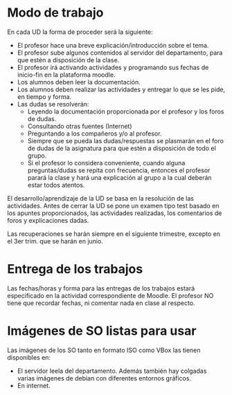 
# Modo de trabajo

En cada UD la forma de proceder será la siguiente:

* El profesor hace una breve explicación/introducción sobre el tema.
* El profesor sube algunos contenidos al servidor del departamento, para que estén a disposición de la clase.
* El profesor irá activando actividades y programando sus fechas de inicio-fin en la plataforma moodle.
* Los alumnos deben leer la documentación.
* Los alumnos deben realizar las actividades y entregar lo que se les pide, en tiempo y forma.
* Las dudas se resolverán:
    * Leyendo la documentación proporcionada por el profesor y los foros de dudas.
    * Consultando otras fuentes (Internet)
    * Preguntando a los compañeros y/o al profesor.
    * Siempre que se pueda las dudas/respuestas se plasmarán en el foro de dudas de la asignatura para que estén a disposición de todo el grupo.
    * Si el profesor lo considera conveniente, cuando alguna preguntas/dudas se repita con frecuencia, entonces el profesor parará la clase y hará una explicación al grupo a la cual deberán estar todos atentos.

El desarrollo/aprendizaje de la UD se basa en la resolución de las actividades. Antes de cerrar la UD se pone un examen tipo test basado en los apuntes proporcionados, las actividades realizadas, los comentarios de foros y explicaciones dadas.

Las recuperaciones se harán siempre en el siguiente trimestre, excepto en el 3er trim. que se harán en junio.

# Entrega de los trabajos

Las fechas/horas y forma para las entregas de los trabajos estará especificado en la actividad correspondiente de Moodle. El profesor NO tiene que recordar fechas, ni comentar nada en clase al respecto.

# Imágenes de SO listas para usar

Las imágenes de los SO tanto en formato ISO como VBox las tienen disponibles en:
* El servidor leela del departamento. Además también hay colgadas varias imágenes de debian con diferentes entornos gráficos.
* En internet.
